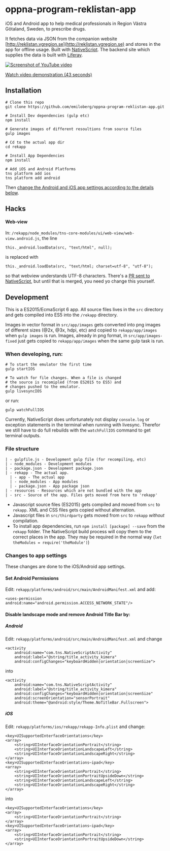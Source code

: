 # oppna-program-reklistan-app

iOS and Android app to help medical professionals in Region Västra Götaland, Sweden, to prescribe drugs. 

It fetches data via JSON from the companion website [http://reklistan.vgregion.se](http://reklistan.vgregion.se) and stores in the app for offline usage. Built with [NativeScript](https://www.nativescript.org/). The backend site which supplies the data is built with [Liferay](https://www.liferay.com/).

[![Screenshot of YouTube video](https://raw.githubusercontent.com/emiloberg/oppna-program-reklistan-app/35e55b55a632632e430ec191ff9cc030b4058b6a/docs/youtube-screenshot.png)](https://www.youtube.com/watch?v=9GeqZmPBxm4)

[Watch video demonstration (43 seconds)](https://www.youtube.com/watch?v=9GeqZmPBxm4)

## Installation

```
# Clone this repo
git clone https://github.com/emiloberg/oppna-program-reklistan-app.git

# Install Dev dependencies (gulp etc)
npm install

# Generate images of different resoultions from source files
gulp images

# Cd to the actual app dir
cd rekapp

# Install App Dependencies
npm install

# Add iOS and Android Platforms
tns platform add ios
tns platform add android
```

Then [change the Android and iOS app settings according to the details below](#changes-to-app-settings).

## Hacks

#### Web-view
In: 
`/rekapp/node_modules/tns-core-modules/ui/web-view/web-view.android.js`, the line

```
this._android.loadData(src, "text/html", null);
```
is replaced with

```
this._android.loadData(src, "text/html; charset=utf-8", "utf-8");
```

so that webview understands UTF-8 characters. There's a [PR sent to NativeScript](https://github.com/NativeScript/NativeScript/pull/845), but until that is merged, you need yo change this yourself.



## Development
This is a ES2015/EcmaScript 6 app. All source files lives in the `src` directory and gets compiled into ES5 into the `/rekapp` directory.

Images in vector format in `src/app/images` gets converted into png images of different sizes (@2x, @3x, hdpi, etc) and copied to `rekapp/app/images` when `gulp images` is run. Images, already in png format, in `src/app/images-fixed` just gets copied to `rekapp/app/images` when the same gulp task is run.

### When developing, run:

```
# To start the emulator the first time
gulp startIOS

# To watch for file changes. When a file is changed
# the source is recomipled (from ES2015 to ES5) and 
# changes pushed to the emulator.
gulp livesyncIOS
```

or run:

```
gulp watchFullIOS
```

Currently, NativeScript does unfortunately not display `console.log` or exception statements in the terminal when running with livesync. Therefor we still have to do full rebuilds with the `watchFullIOS` command to get terminal outputs.


### File structure
```
| - gulpfile.js - Development gulp file (for recompiling, etc)
| - node_modules - Development modules
| - package.json - Development package.json
| - rekapp - The actual app.
  | - app - The actual app
  | - node_modules - App modules
  | - package.json - App package json
| - resources - Resources which are not bundled with the app
| - src - Source of the app. Files gets moved from here to 'rekapp'

```

* Javascript source files (ES2015) gets compiled and moved from `src` to `rekapp`. XML and CSS files gets copied without alternation.
* Javascript files in `src/thirdparty` gets moved from `src` to `rekapp` _without_ compilation.
* To install app dependencies, run `npm install [package] --save` from the `rekapp` folder. The NativeScript build process will copy them  to the correct places in the app. They may be required in the normal way (`let theModules = require('theModule')`)



### Changes to app settings
These changes are done to the iOS/Android app settings.

#### Set Android Permissions

Edit: `rekapp/platforms/android/src/main/AndroidManifest.xml` and add:

```
<uses-permission android:name="android.permission.ACCESS_NETWORK_STATE"/>
```

#### Disable landscape mode and remove Android Title Bar by:

##### Android

Edit: `rekapp/platforms/android/src/main/AndroidManifest.xml` and change

```
<activity
    android:name="com.tns.NativeScriptActivity"
    android:label="@string/title_activity_kimera"
    android:configChanges="keyboardHidden|orientation|screenSize">
```

into 

```
<activity
    android:name="com.tns.NativeScriptActivity"
    android:label="@string/title_activity_kimera"
    android:configChanges="keyboardHidden|orientation|screenSize"
    android:screenOrientation="sensorPortrait"
    android:theme="@android:style/Theme.NoTitleBar.Fullscreen">
```

##### iOS

Edit: `rekapp/platforms/ios/rekapp/rekapp-Info.plist` and change:

```
<key>UISupportedInterfaceOrientations</key>
<array>
	<string>UIInterfaceOrientationPortrait</string>
	<string>UIInterfaceOrientationLandscapeLeft</string>
	<string>UIInterfaceOrientationLandscapeRight</string>
</array>
<key>UISupportedInterfaceOrientations~ipad</key>
<array>
	<string>UIInterfaceOrientationPortrait</string>
	<string>UIInterfaceOrientationPortraitUpsideDown</string>
	<string>UIInterfaceOrientationLandscapeLeft</string>
	<string>UIInterfaceOrientationLandscapeRight</string>
</array>
```

into 

```
<key>UISupportedInterfaceOrientations</key>
<array>
	<string>UIInterfaceOrientationPortrait</string>
</array>
<key>UISupportedInterfaceOrientations~ipad</key>
<array>
	<string>UIInterfaceOrientationPortrait</string>
	<string>UIInterfaceOrientationPortraitUpsideDown</string>
</array>
```
